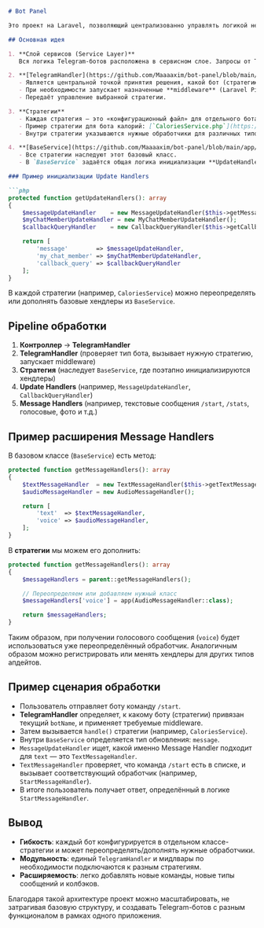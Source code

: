 ```markdown
# Bot Panel

Это проект на Laravel, позволяющий централизованно управлять логикой нескольких Telegram-ботов. Каждый бот (или «стратегия») имеет собственный набор обработчиков входящих сообщений, при этом базовые механизмы инициализации и последовательность вызова объединены в общий сервисный слой.

## Основная идея

1. **Слой сервисов (Service Layer)**
   Вся логика Telegram-ботов расположена в сервисном слое. Запросы от Telegram (через Webhook) обрабатываются в контроллере и перенаправляются в специальный **TelegramHandler**.

2. **[TelegramHandler](https://github.com/Maaaaxim/bot-panel/blob/main/app/Services/TelegramServices/TelegramHandler.php)**
   - Является центральной точкой принятия решения, какой бот (стратегию) вызывать.  
   - При необходимости запускает назначенные **middleware** (Laravel Pipeline) для конкретной стратегии.  
   - Передаёт управление выбранной стратегии.

3. **Стратегии**
   - Каждая стратегия — это «конфигурационный файл» для отдельного бота.  
   - Пример стратегии для бота калорий: [`CaloriesService.php`](https://github.com/Maaaaxim/bot-panel/blob/main/app/Services/TelegramServices/CaloriesService.php).  
   - Внутри стратегии указываются нужные обработчики для различных типов апдейтов (сообщения, колбэки и т.д.).

4. **[BaseService](https://github.com/Maaaaxim/bot-panel/blob/main/app/Services/TelegramServices/BaseService.php)**
   - Все стратегии наследуют этот базовый класс.  
   - В `BaseService` задаётся общая логика инициализации **UpdateHandlers**, а также распределения входящих обновлений (message, callback_query, my_chat_member и т.п.).

### Пример инициализации Update Handlers

```php
protected function getUpdateHandlers(): array
{
    $messageUpdateHandler    = new MessageUpdateHandler($this->getMessageHandlers());
    $myChatMemberUpdateHandler = new MyChatMemberUpdateHandler();
    $callbackQueryHandler    = new CallbackQueryHandler($this->getCallbackQueryHandlers());

    return [
        'message'        => $messageUpdateHandler,
        'my_chat_member' => $myChatMemberUpdateHandler,
        'callback_query' => $callbackQueryHandler
    ];
}
```

В каждой стратегии (например, `CaloriesService`) можно переопределять или дополнять базовые хендлеры из `BaseService`.

## Pipeline обработки

1. **Контроллер** → **TelegramHandler**
2. **TelegramHandler** (проверяет тип бота, вызывает нужную стратегию, запускает middleware)
3. **Стратегия** (наследует `BaseService`, где поэтапно инициализируются хендлеры)
4. **Update Handlers** (например, `MessageUpdateHandler`, `CallbackQueryHandler`)
5. **Message Handlers** (например, текстовые сообщения `/start`, `/stats`, голосовые, фото и т.д.)

## Пример расширения Message Handlers

В базовом классе (`BaseService`) есть метод:

```php
protected function getMessageHandlers(): array
{
    $textMessageHandler  = new TextMessageHandler($this->getTextMessageHandlers());
    $audioMessageHandler = new AudioMessageHandler();

    return [
        'text'  => $textMessageHandler,
        'voice' => $audioMessageHandler,
    ];
}
```

В **стратегии** мы можем его дополнить:

```php
protected function getMessageHandlers(): array
{
    $messageHandlers = parent::getMessageHandlers();

    // Переопределяем или добавляем нужный класс
    $messageHandlers['voice'] = app(AudioMessageHandler::class);

    return $messageHandlers;
}
```

Таким образом, при получении голосового сообщения (`voice`) будет использоваться уже переопределённый обработчик. Аналогичным образом можно регистрировать или менять хендлеры для других типов апдейтов.

## Пример сценария обработки
- Пользователь отправляет боту команду `/start`.
- **TelegramHandler** определяет, к какому боту (стратегии) привязан текущий `botName`, и применяет требуемые middleware.
- Затем вызывается `handle()` стратегии (например, `CaloriesService`).
- Внутри `BaseService` определяется тип обновления: `message`.
- `MessageUpdateHandler` ищет, какой именно Message Handler подходит для `text` — это `TextMessageHandler`.
- `TextMessageHandler` проверяет, что команда `/start` есть в списке, и вызывает соответствующий обработчик (например, `StartMessageHandler`).
- В итоге пользователь получает ответ, определённый в логике `StartMessageHandler`.

## Вывод
- **Гибкость**: каждый бот конфигурируется в отдельном классе-стратегии и может переопределять/дополнять нужные обработчики.
- **Модульность**: единый `TelegramHandler` и мидлвары по необходимости подключаются к разным стратегиям.
- **Расширяемость**: легко добавлять новые команды, новые типы сообщений и колбэков.

Благодаря такой архитектуре проект можно масштабировать, не затрагивая базовую структуру, и создавать Telegram-ботов с разным функционалом в рамках одного приложения.
